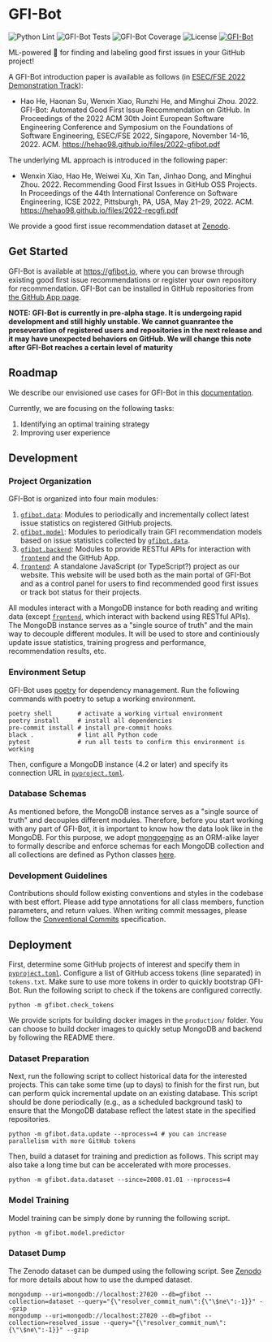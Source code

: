 # GFI-Bot

![Python Lint](https://github.com/osslab-pku/gfi-bot/actions/workflows/python-lint.yml/badge.svg)
![GFI-Bot Tests](https://github.com/osslab-pku/gfi-bot/actions/workflows/test-gfi-bot.yml/badge.svg)
![GFI-Bot Coverage](https://img.shields.io/codecov/c/github/osslab-pku/gfi-bot?label=GFI-Bot%20Coverage)
![License](https://img.shields.io/github/license/osslab-pku/gfi-bot?label=License)
[![GFI-Bot](https://gfibot.io/api/repos/badge?owner=osslab-pku&name=gfi-bot)](https://gfibot.io/?owner=osslab-pku&name=gfi-bot)

ML-powered 🤖 for finding and labeling good first issues in your GitHub project!

A GFI-Bot introduction paper is available as follows (in [ESEC/FSE 2022 Demonstration Track](https://2022.esec-fse.org/track/fse-2022-demonstrations)):

* Hao He, Haonan Su, Wenxin Xiao, Runzhi He, and Minghui Zhou. 2022. GFI-Bot: Automated Good First Issue Recommendation on GitHub. In Proceedings of the 2022 ACM 30th Joint European Software Engineering Conference and Symposium on the Foundations of Software Engineering, ESEC/FSE 2022, Singapore, November 14-16, 2022. ACM. https://hehao98.github.io/files/2022-gfibot.pdf

The underlying ML approach is introduced in the following paper:

* Wenxin Xiao, Hao He, Weiwei Xu, Xin Tan, Jinhao Dong, and Minghui Zhou. 2022. Recommending Good First Issues in GitHub OSS Projects. In Proceedings of the 44th International Conference on Software Engineering, ICSE 2022, Pittsburgh, PA, USA, May 21–29, 2022. ACM. https://hehao98.github.io/files/2022-recgfi.pdf

We provide a good first issue recommendation dataset at [Zenodo](https://doi.org/10.5281/zenodo.6665931).

## Get Started

GFI-Bot is available at https://gfibot.io, where you can browse through existing good first issue recommendations or register your own repository for recommendation. GFI-Bot can be installed in GitHub repositories from [the GitHub App page](https://github.com/apps/GFI-Bot).

**NOTE: GFI-Bot is currently in pre-alpha stage. It is undergoing rapid development and still highly unstable. We cannot guanrantee the preseveration of registered users and repositories in the next release and it may have unexpected behaviors on GitHub. We will change this note after GFI-Bot reaches a certain level of maturity**

## Roadmap

We describe our envisioned use cases for GFI-Bot in this [documentation](USE_CASES.md).

Currently, we are focusing on the following tasks:
1. Identifying an optimal training strategy
2. Improving user experience

## Development

### Project Organization

GFI-Bot is organized into four main modules:

1. [`gfibot.data`](gfibot/data): Modules to periodically and incrementally collect latest issue statistics on registered GitHub projects.
2. [`gfibot.model`](gfibot/data): Modules to periodically train GFI recommendation models based on issue statistics collected by [`gfibot.data`](gfibot/data).
3. [`gfibot.backend`](gfibot/backend): Modules to provide RESTful APIs for interaction with [`frontend`](frontend) and the GitHub App.
4. [`frontend`](frontend): A standalone JavaScript (or TypeScript?) project as our website. This website will be used both as the main portal of GFI-Bot and as a control panel for users to find recommended good first issues or track bot status for their projects.

All modules interact with a MongoDB instance for both reading and writing data (except [`frontend`](frontend), which interact with backend using RESTful APIs). The MongoDB instance serves as a "single source of truth" and the main way to decouple different modules. It will be used to store and continiously update issue statistics, training progress and performance, recommendation results, etc.

### Environment Setup

GFI-Bot uses [poetry](https://python-poetry.org/) for dependency management. Run the following commands with poetry to setup a working environment.

```shell script
poetry shell       # activate a working virtual environment
poetry install     # install all dependencies
pre-commit install # install pre-commit hooks
black .            # lint all Python code
pytest             # run all tests to confirm this environment is working
```

Then, configure a MongoDB instance (4.2 or later) and specify its connection URL in [`pyproject.toml`](pyproject.toml).

### Database Schemas

As mentioned before, the MongoDB instance serves as a "single source of truth" and decouples different modules. Therefore, before you start working with any part of GFI-Bot, it is important to know how the data look like in the MongoDB. For this purpose, we adopt [mongoengine](http://mongoengine.org/) as an ORM-alike layer to formally describe and enforce schemas for each MongoDB collection and all collections are defined as Python classes [here](gfibot/collections.py).

### Development Guidelines

Contributions should follow existing conventions and styles in the codebase with best effort. Please add type annotations for all class members, function parameters, and return values. When writing commit messages, please follow the [Conventional Commits](https://www.conventionalcommits.org/en/v1.0.0/) specification.

## Deployment

First, determine some GitHub projects of interest and specify them in [`pyproject.toml`](pyproject.toml). Configure a list of GitHub access tokens (line separated) in `tokens.txt`. Make sure to use more tokens in order to quickly bootstrap GFI-Bot. Run the following script to check if the tokens are configured correctly.

```shell script
python -m gfibot.check_tokens
```

We provide scripts for building docker images in the `production/` folder. You can choose to build docker images to quickly setup MongoDB and backend by following the README there.

### Dataset Preparation

Next, run the following script to collect historical data for the interested projects. This can take some time (up to days) to finish for the first run, but can perform quick incremental update on an existing database. This script should be done periodically (e.g., as a scheduled background task) to ensure that the MongoDB database reflect the latest state in the specified repositories.

```shell script
python -m gfibot.data.update --nprocess=4 # you can increase parallelism with more GitHub tokens
```

Then, build a dataset for training and prediction as follows. This script may also take a long time but can be accelerated with more processes.

```shell script
python -m gfibot.data.dataset --since=2008.01.01 --nprocess=4
```

### Model Training

Model training can be simply done by running the following script.

```shell script
python -m gfibot.model.predictor
```

### Dataset Dump

The Zenodo dataset can be dumped using the following script. See [Zenodo](https://doi.org/10.5281/zenodo.6665931) for more details about how to use the dumped dataset.

```shell script
mongodump --uri=mongodb://localhost:27020 --db=gfibot --collection=dataset --query="{\"resolver_commit_num\":{\"\$ne\":-1}}" --gzip
mongodump --uri=mongodb://localhost:27020 --db=gfibot --collection=resolved_issue --query="{\"resolver_commit_num\":{\"\$ne\":-1}}" --gzip
```

